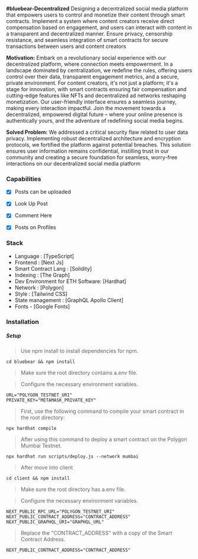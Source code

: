 **#bluebear-Decentralized**
Designing a decentralized social media platform that empowers users to control and monetize their content through smart contracts. Implement a system where content creators receive direct compensation based on engagement, and users can interact with content in a transparent and decentralized manner. Ensure privacy, censorship resistance, and seamless integration of smart contracts for secure transactions between users and content creators



**Motivation:**
Embark on a revolutionary social experience with our decentralized platform, where connection meets empowerment. In a landscape dominated by centralization, we redefine the rules, offering users control over their data, transparent engagement metrics, and a secure, private environment. For content creators, it's not just a platform; it's a stage for innovation, with smart contracts ensuring fair compensation and cutting-edge features like NFTs and decentralized ad networks reshaping monetization. Our user-friendly interface ensures a seamless journey, making every interaction impactful. Join the movement towards a decentralized, empowered digital future – where your online presence is authentically yours, and the adventure of redefining social media begins.



**Solved Problem:**
We addressed a critical security flaw related to user data privacy. Implementing robust decentralized architecture and encryption protocols, we fortified the platform against potential breaches. This solution ensures user information remains confidential, instilling trust in our community and creating a secure foundation for seamless, worry-free interactions on our decentralized social media platform





### Capabilities

- [x] Posts can be uploaded
- [x] Look Up Post
- [x] Comment Here 
- [x] Posts on Profiles




### Stack

- Language : [TypeScript]
- Frontend : [Next Js]
- Smart Contract Lang : [Solidity]
- Indexing :  [The Graph]
- Dev Environment for ETH Software: [Hardhat]
- Network : [Polygon]
- Style : [Tailwind CSS]
- State management : [GraphQL Apollo Client]
- Fonts - [Google Fonts]




### Installation




##### Setup

> Use npm install to install dependencies for npm.

```shell
cd bluebear && npm install
```

> Make sure the root directory contains a.env file.

> Configure the necessary environment variables.

```
URL="POLYGON_TESTNET_URI"
PRIVATE_KEY="METAMASK_PRIVATE_KEY"
```

> First, use the following command to compile your smart contract in the root directory:
```shell
npx hardhat compile
```

> After using this command to deploy a smart contract on the Polygon Mumbai Testnet.

```shell
npx hardhat run scripts/deploy.js --network mumbai
```

> After move into client

```shell
cd client && npm install
```

> Make sure the root directory has a.env file.





> Configure the necessary environment variables.






```
NEXT_PUBLIC_RPC_URL="POLYGON_TESTNET_URI"
NEXT_PUBLIC_CONTRACT_ADDRESS="CONTRACT_ADDRESS"
NEXT_PUBLIC_GRAPHQL_URI="GRAPHQL_URL"
```

> Replace the "CONTRACT_ADDRESS" with a copy of the Smart Contract Address.





```
NEXT_PUBLIC_CONTRACT_ADDRESS="CONTRACT_ADDRESS"
```

